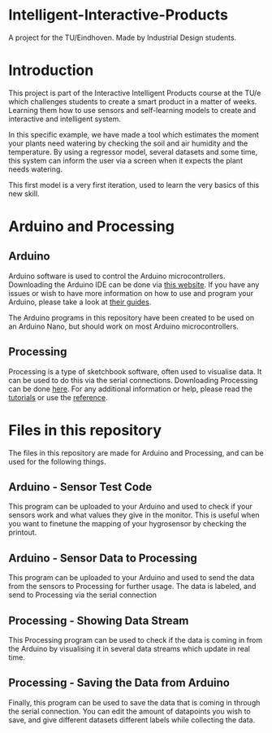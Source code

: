 # Intelligent-Interactive-Products
A project for the TU/Eindhoven. Made by Industrial Design students. 

# Introduction
This project is part of the Interactive Intelligent Products course at the TU/e which challenges students to create a smart product in a matter of weeks. Learning them how to use sensors and self-learning models to create and interactive and intelligent system. 

In this specific example, we have made a tool which estimates the moment your plants need watering by checking the soil and air humidity and the temperature. By using a regressor model, several datasets and some time, this system can inform the user via a screen when it expects the plant needs watering. 

This first model is a very first iteration, used to learn the very basics of this new skill. 

# Arduino and Processing 

## Arduino
Arduino software is used to control the Arduino microcontrollers. Downloading the Arduino IDE can be done via [this website](https://www.arduino.cc/en/main/software). If you have any issues or wish to have more information on how to use and program your Arduino, please take a look at [their guides](https://www.arduino.cc/en/Guide/HomePage). 

The Arduino programs in this repository have been created to be used on an Arduino Nano, but should work on most Arduino microcontrollers. 


## Processing
Processing is a type of sketchbook software, often used to visualise data. It can be used to do this via the serial connections. Downloading Processing can be done [here](https://processing.org/download/). For any additional information or help, please read the [tutorials](https://processing.org/tutorials/) or use the [reference](https://processing.org/reference/).


# Files in this repository 
The files in this repository are made for Arduino and Processing, and can be used for the following things. 

## Arduino - Sensor Test Code 
This program can be uploaded to your Arduino and used to check if your sensors work and what values they give in the monitor. This is useful when you want to finetune the mapping of your hygrosensor by checking the printout. 

## Arduino - Sensor Data to Processing 
This program can be uploaded to your Arduino and used to send the data from the sensors to Processing for further usage. The data is labeled, and send to Processing via the serial connection 

## Processing - Showing Data Stream
This Processing program can be used to check if the data is coming in from the Arduino by visualising it in several data streams which update in real time. 

## Processing - Saving the Data from Arduino 
Finally, this program can be used to save the data that is coming in through the serial connection. You can edit the amount of datapoints you wish to save, and give different datasets different labels while collecting the data. 

